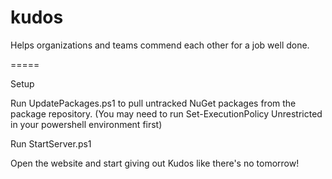 kudos
=====

Helps organizations and teams commend each other for a job well done.

=====

Setup

Run UpdatePackages.ps1 to pull untracked NuGet packages from the package repository. (You may need to run Set-ExecutionPolicy Unrestricted in your powershell environment first)

Run StartServer.ps1

Open the website and start giving out Kudos like there's no tomorrow!